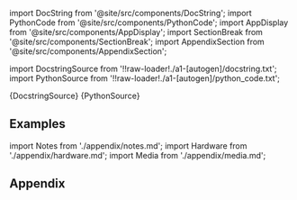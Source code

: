 
[//]: # (Custom component imports)

import DocString from '@site/src/components/DocString';
import PythonCode from '@site/src/components/PythonCode';
import AppDisplay from '@site/src/components/AppDisplay';
import SectionBreak from '@site/src/components/SectionBreak';
import AppendixSection from '@site/src/components/AppendixSection';

[//]: # (Docstring)

import DocstringSource from '!!raw-loader!./a1-[autogen]/docstring.txt';
import PythonSource from '!!raw-loader!./a1-[autogen]/python_code.txt';

<DocString>{DocstringSource}</DocString>
<PythonCode GLink='IO/PROTOCOLS/GPIB/PROLOGIX/PROLOGIX_ADDR/PROLOGIX_ADDR.py'>{PythonSource}</PythonCode>

<SectionBreak />

    

[//]: # (Examples)

## Examples

<AppDisplay 
  GLink='IO/PROTOCOLS/GPIB/PROLOGIX/PROLOGIX_ADDR'
  nodeLabel='PROLOGIX_ADDR'>
</AppDisplay>

<SectionBreak />

    

[//]: # (Appendix)

import Notes from './appendix/notes.md';
import Hardware from './appendix/hardware.md';
import Media from './appendix/media.md';

## Appendix

<AppendixSection index={0} folderPath='nodes/IO/PROTOCOLS/GPIB/PROLOGIX/PROLOGIX_ADDR/appendix/'><Notes /></AppendixSection>
<AppendixSection index={1} folderPath='nodes/IO/PROTOCOLS/GPIB/PROLOGIX/PROLOGIX_ADDR/appendix/'><Hardware /></AppendixSection>
<AppendixSection index={2} folderPath='nodes/IO/PROTOCOLS/GPIB/PROLOGIX/PROLOGIX_ADDR/appendix/'><Media /></AppendixSection>


